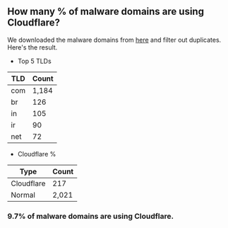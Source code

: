 ## How many % of malware domains are using Cloudflare?


We downloaded the malware domains from [here](https://urlhaus.abuse.ch) and filter out duplicates.
Here's the result.


[//]: # (start replacement)


- Top 5 TLDs

| TLD | Count |
| --- | --- |
| com | 1,184 |
| br | 126 |
| in | 105 |
| ir | 90 |
| net | 72 |


- Cloudflare %

| Type | Count |
| --- | --- |
| Cloudflare | 217 |
| Normal | 2,021 |


### 9.7% of malware domains are using Cloudflare.